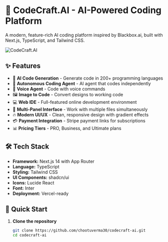 # 🚀 CodeCraft.AI - AI-Powered Coding Platform

A modern, feature-rich AI coding platform inspired by Blackbox.ai, built with Next.js, TypeScript, and Tailwind CSS.

![CodeCraft.AI](https://ai-coder-platform.lindy.site/og-image.png)

## ✨ Features

- 🤖 **AI Code Generation** - Generate code in 200+ programming languages
- 🎯 **Autonomous Coding Agent** - AI agent that codes independently
- 🎤 **Voice Agent** - Code with voice commands
- 🖼️ **Image to Code** - Convert designs to working code
- 💻 **Web IDE** - Full-featured online development environment
- 📱 **Multi-Panel Interface** - Work with multiple files simultaneously
- 🔥 **Modern UI/UX** - Clean, responsive design with gradient effects
- 💳 **Payment Integration** - Stripe payment links for subscriptions
- 📊 **Pricing Tiers** - PRO, Business, and Ultimate plans

## 🛠️ Tech Stack

- **Framework:** Next.js 14 with App Router
- **Language:** TypeScript
- **Styling:** Tailwind CSS
- **UI Components:** shadcn/ui
- **Icons:** Lucide React
- **Font:** Inter
- **Deployment:** Vercel-ready

## 🚀 Quick Start

1. **Clone the repository**
   ```bash
   git clone https://github.com/chootuverma30/codecraft-ai.git
   cd codecraft-ai
